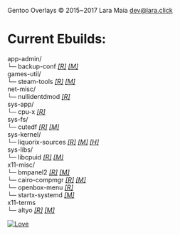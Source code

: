 Gentoo Overlays © 2015~2017 Lara Maia [dev@lara.click](mailto:dev@lara.click)

# Current Ebuilds:

app-admin/  
  └─ backup-conf [_[R]_](https://github.com/ShyPixie/backup-conf) [_[M]_](mailto:dev@lara.click)  
games-util/  
  └─ steam-tools [_[R]_](https://github.com/ShyPixie/steam-tools) [_[M]_](mailto:dev@lara.click)  
net-misc/   
  └─ nullidentdmod [_[R]_](https://github.com/Acidhub/nullidentdmod)  
sys-app/  
  └─ cpu-x [_[R]_](https://github.com/X0rg/CPU-X)  
sys-fs/  
  └─ cutedf [_[R]_](http://github.com/ShyPixie/cutedf) [_[M]_](mailto:dev@lara.click)  
sys-kernel/  
  └─ liquorix-sources [_[R]_](https://github.com/zen-kernel/zen-kernel/)   [_[M]_](mailto:steven@liquorix.net) [_[H]_](http://liquorix.net)  
sys-libs/  
  └─ libcpuid [_[R]_](https://github.com/anrieff/libcpuid) [_[M]_](mailto:anrieff@gmail.com)  
x11-misc/  
  └─ bmpanel2 [_[R]_](https://code.google.com/p/bmpanel2) [_[M]_](mailto:no.smile.face@gmail.com)  
  └─ cairo-compmgr [_[R]_](https://github.com/gandalfn/Cairo-Composite-Manager/)   [_[M]_](mailto:gandalfn@club-internet.fr)  
  └─ openbox-menu [_[R]_](https://github.com/woho/openbox-menu/)  
  └─ startx-systemd [_[M]_](mailto:dev@lara.click)  
x11-terms  
  └─ altyo [_[R]_](https://github.com/linvinus/AltYo/) [_[M]_](mailto:linvinus@gmail.com)  

[![Love](https://img.shields.io/badge/BUILT%20WITH-Love-red.svg)](http://lara.click)
